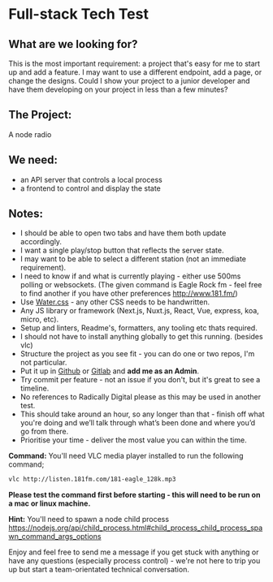# Full-stack Tech Test

## What are we looking for?

This is the most important requirement: a project that's easy for me to start up and add a feature.
I may want to use a different endpoint, add a page, or change the designs.
Could I show your project to a junior developer and have them developing on your project in less than a few minutes?

## The Project:

A node radio

## We need:

- an API server that controls a local process
- a frontend to control and display the state

## Notes:

- I should be able to open two tabs and have them both update accordingly.
- I want a single play/stop button that reflects the server state.
- I may want to be able to select a different station (not an immediate requirement).
- I need to know if and what is currently playing - either use 500ms polling or websockets. (The given command is Eagle Rock fm - feel free to find another if you have other preferences <http://www.181.fm/>)
- Use [Water.css](https://github.com/kognise/water.css) - any other CSS needs to be handwritten.
- Any JS library or framework (Next.js, Nuxt.js, React, Vue, express, koa, micro, etc).
- Setup and linters, Readme's, formatters, any tooling etc thats required.
- I should not have to install anything globally to get this running. (besides vlc)
- Structure the project as you see fit - you can do one or two repos, I'm not particular.
- Put it up in [Github](github.com/olmesm) or [Gitlab](gitlab.com/olmesm) and **add me as an Admin**.
- Try commit per feature - not an issue if you don't, but it's great to see a timeline.
- No references to Radically Digital please as this may be used in another test.
- This should take around an hour, so any longer than that - finish off what you're doing and we’ll talk through what’s been done and where you’d go from there.
- Prioritise your time - deliver the most value you can within the time.

**Command:**
You'll need VLC media player installed to run the following command;

```sh
vlc http://listen.181fm.com/181-eagle_128k.mp3
```

**Please test the command first before starting - this will need to be run on a mac or linux machine.**

**Hint:** You'll need to spawn a node child process
https://nodejs.org/api/child_process.html#child_process_child_process_spawn_command_args_options

Enjoy and feel free to send me a message if you get stuck with anything or have any questions (especially process control) - we're not here to trip you up but start a team-orientated technical conversation.
